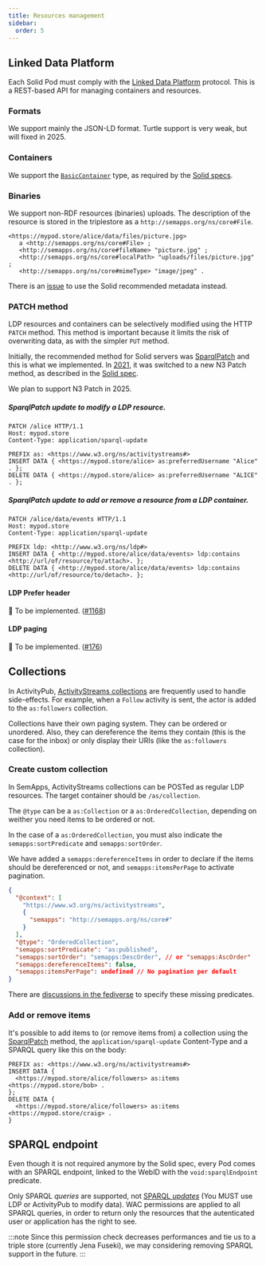 ```yaml
---
title: Resources management
sidebar:
  order: 5
---
```


## Linked Data Platform

Each Solid Pod must comply with the [Linked Data Platform](https://www.w3.org/TR/ldp/) protocol. This is a REST-based API for managing containers and resources.

### Formats

We support mainly the JSON-LD format. Turtle support is very weak, but will fixed in 2025.

### Containers

We support the [`BasicContainer`](https://www.w3.org/TR/ldp/#ldpc-container) type, as required by the [Solid specs](https://solid.github.io/specification/protocol#resource-containment).

### Binaries

We support non-RDF resources (binaries) uploads. The description of the resource is stored in the triplestore as a `http://semapps.org/ns/core#File`.

```turtle
<https://mypod.store/alice/data/files/picture.jpg>
   a <http://semapps.org/ns/core#File> ;
   <http://semapps.org/ns/core#fileName> "picture.jpg" ;
   <http://semapps.org/ns/core#localPath> "uploads/files/picture.jpg" ;
   <http://semapps.org/ns/core#mimeType> "image/jpeg" .
```

There is an [issue](https://github.com/assemblee-virtuelle/semapps/issues/1192) to use the Solid recommended metadata instead.

### PATCH method

LDP resources and containers can be selectively modified using the HTTP `PATCH` method. This method is important because it limits the risk of overwriting data, as with the simpler `PUT` method.

Initially, the recommended method for Solid servers was [SparqlPatch](http://www.w3.org/2001/sw/wiki/SparqlPatch) and this is what we implemented. In [2021](https://github.com/solid/specification/issues/332), it was switched to a new N3 Patch method, as described in the [Solid spec](https://solid.github.io/specification/protocol#writing-resources).

We plan to support N3 Patch in 2025.

##### SparqlPatch update to modify a LDP resource.

```
PATCH /alice HTTP/1.1
Host: mypod.store
Content-Type: application/sparql-update

PREFIX as: <https://www.w3.org/ns/activitystreams#>
INSERT DATA { <https://mypod.store/alice> as:preferredUsername "Alice" . };
DELETE DATA { <https://mypod.store/alice> as:preferredUsername "ALICE" . };
```

##### SparqlPatch update to add or remove a resource from a LDP container.

```
PATCH /alice/data/events HTTP/1.1
Host: mypod.store
Content-Type: application/sparql-update

PREFIX ldp: <http://www.w3.org/ns/ldp#>
INSERT DATA { <http://mypod.store/alice/data/events> ldp:contains <http://url/of/resource/to/attach>. };
DELETE DATA { <http://mypod.store/alice/data/events> ldp:contains <http://url/of/resource/to/detach>. };
```

#### LDP Prefer header

👷 To be implemented. ([#1168](https://github.com/assemblee-virtuelle/semapps/issues/1168))

#### LDP paging

👷 To be implemented. ([#176](https://github.com/assemblee-virtuelle/semapps/issues/176))

## Collections

In ActivityPub, [ActivityStreams collections](https://www.w3.org/TR/activitystreams-core/#collections) are frequently used to handle side-effects. For example, when a `Follow` activity is sent, the actor is added to the `as:followers` collection.

Collections have their own paging system. They can be ordered or unordered. Also, they can dereference the items they contain (this is the case for the inbox) or only display their URIs (like the `as:followers` collection).

### Create custom collection

In SemApps, ActivityStreams collections can be POSTed as regular LDP resources. The target container should be `/as/collection`.

The `@type` can be a `as:Collection` or a `as:OrderedCollection`, depending on weither you need items to be ordered or not.

In the case of a `as:OrderedCollection`, you must also indicate the `semapps:sortPredicate` and `semapps:sortOrder`.

We have added a `semapps:dereferenceItems` in order to declare if the items should be dereferenced or not, and `semapps:itemsPerPage` to activate pagination.

```json
{
  "@context": [
    "https://www.w3.org/ns/activitystreams",
    {
      "semapps": "http://semapps.org/ns/core#"
    }
  ],
  "@type": "OrderedCollection",
  "semapps:sortPredicate": "as:published",
  "semapps:sortOrder": "semapps:DescOrder", // or "semapps:AscOrder"
  "semapps:dereferenceItems": false,
  "semapps:itemsPerPage": undefined // No pagination per default
}
```

There are [discussions in the fediverse](https://socialhub.activitypub.rocks/t/fep-5bf0-collection-sorting-and-filtering/3095) to specify these missing predicates.

### Add or remove items

It's possible to add items to (or remove items from) a collection using the [SparqlPatch](solid.mdx#patch-method) method, the `application/sparql-update` Content-Type and a SPARQL query like this on the body:

```sparql
PREFIX as: <https://www.w3.org/ns/activitystreams#>
INSERT DATA {
  <https://mypod.store/alice/followers> as:items <https://mypod.store/bob> .
};
DELETE DATA {
  <https://mypod.store/alice/followers> as:items <https://mypod.store/craig> .
}
```

## SPARQL endpoint

Even though it is not required anymore by the Solid spec, every Pod comes with an SPARQL endpoint, linked to the WebID with the `void:sparqlEndpoint` predicate.

Only SPARQL _queries_ are supported, not [SPARQL _updates_](https://www.w3.org/TR/sparql11-update/) (You MUST use LDP or ActivityPub to modify data).
WAC permissions are applied to all SPARQL queries, in order to return only the resources that the autenticated user or application has the right to see.

:::note
Since this permission check decreases performances and tie us to a triple store (currently Jena Fuseki), we may considering removing SPARQL support in the future.
:::
